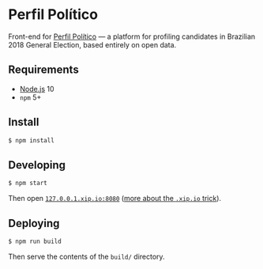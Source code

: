 # Perfil Político

Front-end for [Perfil Político](https://github.com/okfn-brasil/perfil-politico)
 — a platform for profiling candidates in Brazilian 2018 General Election,
 based entirely on open data.

## Requirements

* [Node.js](https://nodejs.org/en/) 10
* `npm` 5+

## Install

```sh
$ npm install
```

## Developing

```sh
$ npm start
```

Then open [`127.0.0.1.xip.io:8080`](http://127.0.0.1.xip.io:8080/)
([more about the `.xip.io` trick](https://github.com/ottoyiu/django-cors-headers/issues/241#issuecomment-315537226)).

## Deploying

```sh
$ npm run build
```

Then serve the contents of the `build/` directory.

